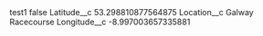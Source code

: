 <?xml version="1.0" encoding="UTF-8"?>
<CustomMetadata xmlns="http://soap.sforce.com/2006/04/metadata" xmlns:xsi="http://www.w3.org/2001/XMLSchema-instance" xmlns:xsd="http://www.w3.org/2001/XMLSchema">
    <label>test1</label>
    <protected>false</protected>
    <values>
        <field>Latitude__c</field>
        <value xsi:type="xsd:double">53.298810877564875</value>
    </values>
    <values>
        <field>Location__c</field>
        <value xsi:type="xsd:string">Galway Racecourse</value>
    </values>
    <values>
        <field>Longitude__c</field>
        <value xsi:type="xsd:double">-8.997003657335881</value>
    </values>
</CustomMetadata>
